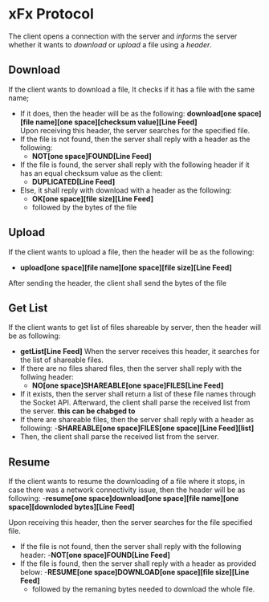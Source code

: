  # xFx Protocol
The client opens a connection with the server and *informs* the server whether it wants to *download* or *upload* a file using a *header*.

## Download
If the client wants to download a file, It checks if it has a file with the same name; 
- If it does, then the header will be as the following:
  **download[one space][file name][one space][checksum value][Line Feed]**   
Upon receiving this header, the server searches for the specified file.
- If the file is not found, then the server shall reply with a header as the following:
  - **NOT[one space]FOUND[Line Feed]**
- If the file is found, the server shall reply with the following header if it has an equal checksum value as the client:
  - **DUPLICATED[Line Feed]**
- Else, it shall reply with download with a header as the following:
    - **OK[one space][file size][Line Feed]**
  - followed by the bytes of the file
		
## Upload
If the client wants to upload a file, then the header will be as the following:
- **upload[one space][file name][one space][file size][Line Feed]**

After sending the header, the client shall send the bytes of the file

## Get List
If the client wants to get list of files shareable by server, then the header will be as following:
- **getList[Line Feed]**
When the server receives this header, it searches for the list of shareable files.
- If there are no files shared files, then the server shall reply with the follwing header:
  - **NO[one space]SHAREABLE[one space]FILES[Line Feed]**
- If it exists, then the server shall return a list of these file names through the Socket API. Afterward, the client shall parse the received list from the server.
  **this can be chabged to**
-  If there are shareable files, then the server shall reply with a header as following:
  -**SHAREABLE[one space]FILES[one space][Line Feed][list]**
  - Then, the client shall parse the received list from the server.
   
## Resume
If the client wants to resume the downloading of a file where it stops, in case there was a network connectivity issue, then the header will be as following:
-**resume[one space]download[one space][file name][one space][downloded bytes][Line Feed]**

Upon receiving this header, then the server searches for the file specified file.
- If the file is not found, then the server shall reply with the following header:
   -**NOT[one space]FOUND[Line Feed]**
- If the file is found, then the server shall reply with a header as provided below:
   -**RESUME[one space]DOWNLOAD[one space][file size][Line Feed]**
  - followed by the remaning bytes needed to download the whole file.
    
  

   
